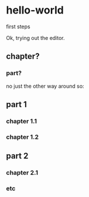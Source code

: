 # hello-world
first steps

Ok, trying out the editor.

## chapter?

### part?

no just the other way around so:

## part 1
### chapter 1.1
### chapter 1.2

## part 2
### chapter 2.1
### etc
